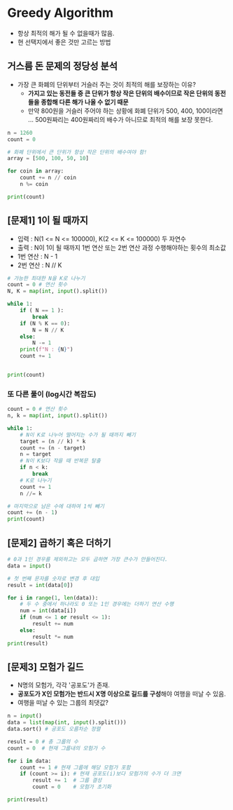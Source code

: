 
# Greedy Algorithm
- 항상 최적의 해가 될 수 없을때가 많음.
- 현 선택지에서 좋은 것만 고르는 방법

## 거스름 돈 문제의 정당성 분석
- 가장 큰 화폐의 단위부터 거슬러 주는 것이 최적의 해를 보장하는 이유?
    - **가지고 있는 동전들 중 큰 단위가 항상 작은 단위의 배수이므로 작은 단위의 동전들을 종합해 다른 해가 나올 수 없기 때문**
    - 만약 800원을 거슬러 주어야 하는 상황에 화폐 단위가 500, 400, 100이라면 ... 500원짜리는 400원짜리의 배수가 아니므로 최적의 해를 보장 못한다.

```py
n = 1260
count = 0

# 화폐 단위에서 큰 단위가 항상 작은 단위의 배수여야 함!
array = [500, 100, 50, 10]

for coin in array:
    count += n // coin
    n %= coin

print(count)
```

## [문제1] 1이 될 때까지
- 입력 : N(1 <= N <= 100000), K(2 <= K <= 100000) 두 자연수
- 출력 : N이 1이 될 때까지 1번 연산 또는 2번 연산 과정 수행해야하는 횟수의 최소값
- 1번 연산 : N - 1
- 2번 연산 : N // K

```py
# 가능한 최대한 N을 K로 나누기
count = 0 # 연산 횟수
N, K = map(int, input().split())

while 1:
    if ( N == 1 ):
        break
    if (N % K == 0):
        N = N // K
    else:
        N -= 1
    print(f"N : {N}")
    count += 1


print(count)
```

### 또 다른 풀이 (log시간 복잡도)
```py
count = 0 # 연산 횟수
n, k = map(int, input().split())

while 1:
    # N이 K로 나누어 떨어지는 수가 될 때까지 빼기
    target = (n // k) * k
    count += (n - target)
    n = target
    # N이 K보다 작을 때 반복문 탈출
    if n < k:
        break
    # K로 나누기
    count += 1
    n //= k

# 마지막으로 남은 수에 대하여 1씩 빼기
count += (n - 1)
print(count)
```

## [문제2] 곱하기 혹은 더하기
```py
# 0과 1인 경우를 제외하고는 모두 곱하면 가장 큰수가 만들어진다.
data = input()

# 첫 번째 문자를 숫자로 변경 후 대입
result = int(data[0])

for i in range(1, len(data)):
    # 두 수 중에서 하나라도 0 또는 1인 경우에는 더하기 연산 수행
    num = int(data[i])
    if (num <= 1 or result <= 1):
        result += num
    else:
        result *= num
print(result)
```

## [문제3] 모험가 길드
- N명의 모험가, 각각 '공포도'가 존재.
- **공포도가 X인 모험가는 반드시 X명 이상으로 길드를 구성**해야 여행을 떠날 수 있음.
- 여행을 떠날 수 있는 그룹의 최댓값?

```py
n = input()
data = list(map(int, input().split()))
data.sort() # 공포도 오름차순 정렬

result = 0 # 총 그룹의 수
count = 0  # 현재 그룹내의 모험가 수

for i in data:
    count += 1 # 현재 그룹에 해당 모험가 포함
    if (count >= i): # 현재 공포도(i)보다 모험가의 수가 더 크면 
        result += 1  # 그룹 결성
        count = 0    # 모험가 초기화

print(result)
```
